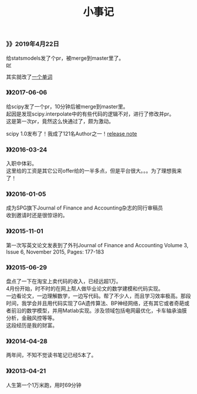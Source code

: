 ﻿---
layout: post
title: 小事记
categories: 橱窗
tags:
keywords:
description:
---

### 》》2019年4月22日
给statsmodels发了个pr，被merge到master里了。  
[pr](https://github.com/statsmodels/statsmodels/pull/5567#event-2289882360)  

其实就改了[一个单词](https://github.com/statsmodels/statsmodels/blob/master/examples/notebooks/recursive_ls.ipynb)

### 》》2017-06-06    
给scipy发了一个pr，10分钟后被merge到master里。  
起因是发现scipy.interpolate中的有些代码的逻辑不对，进行了修改并pr。  
这是第一次pr，竟然这么快通过了，颇为激动。  

scipy 1.0发布了！我成了121名Author之一！[release note](https://mail.python.org/pipermail/scipy-user/2017-October/037357.html)  

### 》》2016-03-24
入职中体彩。  
这里给的工资是其它公司offer给的一半多点，但是平台很大。。。为了理想我来了！  

### 》》2016-01-05
成为SPG旗下Journal of Finance and Accounting杂志的同行审稿员  
收到邀请时还是很惊讶的。

### 》》2015-11-01  
第一次写英文论文发表到了外刊Journal of Finance and Accounting Volume 3, Issue 6, November 2015, Pages: 177-183  


### 》》2015-06-29  
盘点了一下在淘宝上卖代码的收入，已经远超1万。  
4月份开始，时不时的在网上帮人做毕业论文的数学建模和代码实现。  
一边看论文，一边理解数学，一边写代码。帮了不少人，而且学习效率极高。那段时间，我学会并且用代码实现了GA遗传算法、BP神经网络，还有其它或者奇葩或者前沿的数学模型，并用Matlab实现。涉及领域包括电网最优化，卡车轴承油膜分析，金融风控等等。  
这段经历是我的财富。  

### 》》2014-04-28
两年间，不知不觉读书笔记已经5本了。  

### 》》2013-04-21
人生第一个1万米跑，用时69分钟
